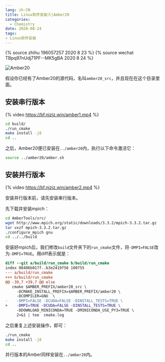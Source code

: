 ```yaml
---
lang: zh-CN
title: Linux软件安装⑨|Amber20
categories:
  - Chemistry
date: 2020-08-24
tags:
- Linux软件安装
---
```

{% source zhihu 196057257 2020 8 23 %}
{% source wechat TBpq97nUdj71PF--MK5gBA 2020 8 24 %}

![Amber20](https://bb.njzjz.win/file/jinzhe/img/1afNbrBOnpGVlIyBWhlpl8xqT5fdoCGZ1)

假设你已经有了Amber20的源代码，名叫`amber20_src`，并且现在在这个目录里面。

<!-- more -->
## 安装串行版本

{% video https://bf.njzjz.win/amber1.mp4 %}

```bash
cd build/
./run_cmake
make install -j8
cd ..
```
之后，Amber20便已安装在`../amber20`内，执行以下命令激活它：

```bash
source ../amber20/amber.sh
```

## 安装并行版本

{% video https://bf.njzjz.win/amber2.mp4 %}

安装并行版本前，请先安装串行版本。

先下载并安装mpich：

```bash
cd AmberTools/src/
wget http://www.mpich.org/static/downloads/3.3.2/mpich-3.3.2.tar.gz
tar vxzf mpich-3.3.2.tar.gz
./configure_mpich gnu
cd ../../build
```

安装好mpich后，我们修改`build`文件夹下的`run_cmake`文件，将`-DMPI=FALSE`改为`-DMPI=TRUE`。用diff表示就是：

```diff
diff --git a/build/run_cmake b/build/run_cmake
index 08406b017f..b3e2419f56 100755
--- a/build/run_cmake
+++ b/build/run_cmake
@@ -39,7 +39,7 @@ else
   cmake $AMBER_PREFIX/amber20_src \
     -DCMAKE_INSTALL_PREFIX=$AMBER_PREFIX/amber20 \
     -DCOMPILER=GNU  \
-    -DMPI=FALSE -DCUDA=FALSE -DINSTALL_TESTS=TRUE \
+    -DMPI=TRUE -DCUDA=FALSE -DINSTALL_TESTS=TRUE \
     -DDOWNLOAD_MINICONDA=TRUE -DMINICONDA_USE_PY3=TRUE \
     2>&1 | tee  cmake.log
```

之后重复上述安装操作，即可：

```bash
./run_cmake
make install -j8
cd ..
```

并行版本的Amber同样安装在`../amber20`内。
